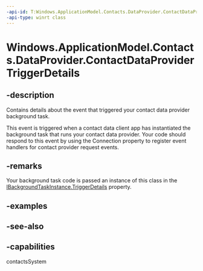 ```yaml
---
-api-id: T:Windows.ApplicationModel.Contacts.DataProvider.ContactDataProviderTriggerDetails
-api-type: winrt class
---
```


<!-- Class syntax.
public class ContactDataProviderTriggerDetails : Windows.ApplicationModel.Contacts.DataProvider.IContactDataProviderTriggerDetails
-->

# Windows.ApplicationModel.Contacts.DataProvider.ContactDataProviderTriggerDetails

## -description
Contains details about the event that triggered your contact data provider background task.

This event is triggered when a contact data client app has instantiated the background task that runs your contact data provider. Your code should respond to this event by using the Connection property to register event handlers for contact provider request events.

## -remarks
Your background task code is passed an instance of this class in the [IBackgroundTaskInstance.TriggerDetails](https://docs.microsoft.com/en-us/uwp/api/Windows.ApplicationModel.Background.IBackgroundTaskInstance.TriggerDetails) property.

## -examples

## -see-also

## -capabilities
contactsSystem
